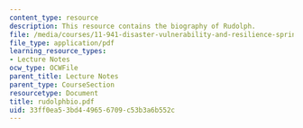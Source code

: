 ```yaml
---
content_type: resource
description: This resource contains the biography of Rudolph.
file: /media/courses/11-941-disaster-vulnerability-and-resilience-spring-2005/33ff0ea53bd449656709c53b3a6b552c_rudolphbio.pdf
file_type: application/pdf
learning_resource_types:
- Lecture Notes
ocw_type: OCWFile
parent_title: Lecture Notes
parent_type: CourseSection
resourcetype: Document
title: rudolphbio.pdf
uid: 33ff0ea5-3bd4-4965-6709-c53b3a6b552c
---
```

